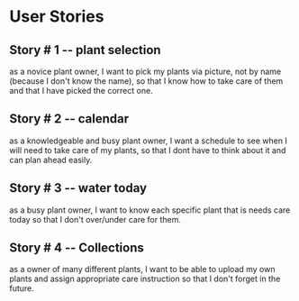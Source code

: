 # User Stories

## Story # 1 -- plant selection
as a novice plant owner, I want to pick my plants via picture, not by name (because I don't know the name), so that I know how to take care of them and that I have picked the correct one.

## Story # 2 -- calendar
as a knowledgeable and busy plant owner, I want a schedule to see when I will need to take care of my plants, so that I dont have to think about it and can plan ahead easily.

## Story # 3 -- water today
as a busy plant owner, I want to know each specific plant that is needs care today so that I don't over/under care for them. 

## Story # 4 -- Collections
as a owner of many different plants, I want to be able to upload my own plants and assign appropriate care instruction so that I don't forget in the future. 